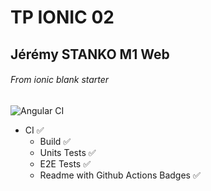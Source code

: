 # TP IONIC 02

## Jérémy STANKO M1 Web 

###### From _ionic blank starter_
![Angular CI](https://github.com/OiseauPython/tp02/workflows/Angular%20CI/badge.svg)

- CI :white_check_mark:
    - Build :white_check_mark:
    - Units Tests :white_check_mark:
    - E2E Tests :white_check_mark:
    - Readme with Github Actions Badges :white_check_mark:
